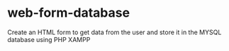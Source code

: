 # web-form-database
Create an HTML form to get data from the user and store it in the MYSQL database using PHP XAMPP
